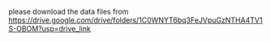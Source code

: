 please download the data files from https://drive.google.com/drive/folders/1C0WNYT6bq3FeJVpuGzNTHA4TV1S-OBOM?usp=drive_link
